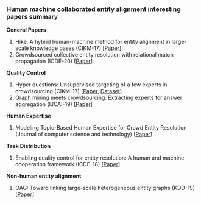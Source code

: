 ### Human machine collaborated entity alignment interesting papers summary
__General Papers__
1. Hike: A hybrid human-machine method for entity alignment in large-scale knowledge bases (CIKM-17) [[Paper](https://dl.acm.org/doi/pdf/10.1145/3132847.3132912?casa_token=t0SoJF2WayAAAAAA:yhviz0jakhcWfhGgec3viKFPZIenM4QBegX3_519-3oolRl8DQIzmgJhTBKTR0Tm97EIrEU73lRq)]
2. Crowdsourced collective entity resolution with relational match propagation (ICDE-20) [[Paper](https://ieeexplore.ieee.org/stamp/stamp.jsp?arnumber=9101689&casa_token=qG7UH84vy7gAAAAA:sOQWwszuj8DwkuCDoA21ggeS1MGcapCi4o0KvZSPekEeImXSAGVckrtmgekQR5jq1wzDRI0x&tag=1)]

__Quality Control__
1. Hyper questions: Unsupervised targeting of a few experts in crowdsourcing (CIKM-17) [[Paper](https://dl.acm.org/doi/pdf/10.1145/3132847.3132971?casa_token=FdB1Velr2DMAAAAA:jmZ2O_15E1L2fdltfcIlD1PYlEhuz9Tgu096nss2Y2OvxOhC0AgA2u7NjWj8ICp-0O-u4_lJOMoc), [Dataset](http://www.ml.ist.i.kyoto-u.ac.jp/en/en-research/li2017cikm)]
2. Graph mining meets crowdsourcing: Extracting experts for answer aggregation (IJCAI-19) [[Paper](https://www.ijcai.org/Proceedings/2019/0177.pdf)]

__Human Expertise__
1. Modeling Topic-Based Human Expertise for Crowd Entity Resolution (Journal of computer science and technology) [[Paper](https://link.springer.com/content/pdf/10.1007/s11390-018-1882-8.pdf)]

__Task Distribution__
1. Enabling quality control for entity resolution: A human and machine cooperation framework (ICDE-18) [[Paper](https://ieeexplore.ieee.org/stamp/stamp.jsp?arnumber=9101689&casa_token=qG7UH84vy7gAAAAA:sOQWwszuj8DwkuCDoA21ggeS1MGcapCi4o0KvZSPekEeImXSAGVckrtmgekQR5jq1wzDRI0x&tag=1)]

__Non-human entity alignment__
1. OAG: Toward linking large-scale heterogeneous entity graphs (KDD-19) [[Paper](https://dl.acm.org/doi/pdf/10.1145/3292500.3330785?casa_token=BzW8VdjJEX0AAAAA:T5eQvzhVc1aCBnAPHRmFWKSH4P7R9syPN9DHRt10DHa4tQk6OJJsKZp5nuTh2PEi0q_INTOtWDEK)]
